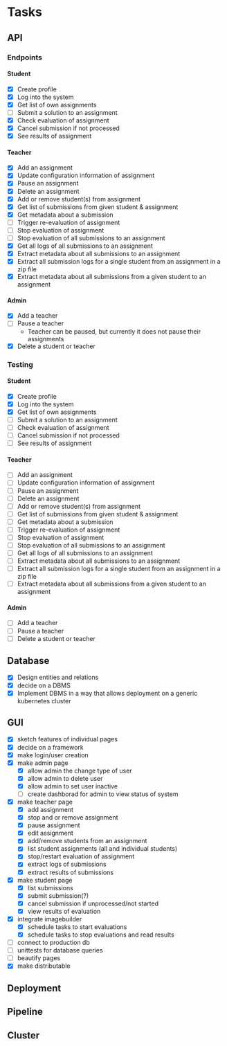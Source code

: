 # Tasks

## API
### Endpoints
#### Student
- [x] Create profile
- [x] Log into the system
- [x] Get list of own assignments
- [ ] Submit a solution to an assignment
- [x] Check evaluation of assignment
- [x] Cancel submission if not processed
- [x] See results of assignment

#### Teacher
- [x] Add an assignment
- [x] Update configuration information of assignment
- [x] Pause an assignment
- [x] Delete an assignment
- [x] Add or remove student(s) from assignment
- [x] Get list of submissions from given student & assignment
- [x] Get metadata about a submission
- [ ] Trigger re-evaluation of assignment
- [ ] Stop evaluation of assignment
- [ ] Stop evaluation of all submissions to an assignment
- [x] Get all logs of all submissions to an assignment
- [x] Extract metadata about all submissions to an assignment
- [x] Extract all submission logs for a single student from an assignment in a zip file
- [x] Extract metadata about all submissions from a given student to an assignment

#### Admin
- [x] Add a teacher
- [ ] Pause a teacher
    - Teacher can be paused, but currently it does not pause their assignments
- [x] Delete a student or teacher

### Testing
#### Student
- [x] Create profile
- [x] Log into the system
- [x] Get list of own assignments
- [ ] Submit a solution to an assignment
- [ ] Check evaluation of assignment
- [ ] Cancel submission if not processed
- [ ] See results of assignment

#### Teacher
- [ ] Add an assignment
- [ ] Update configuration information of assignment
- [ ] Pause an assignment
- [ ] Delete an assignment
- [ ] Add or remove student(s) from assignment
- [ ] Get list of submissions from given student & assignment
- [ ] Get metadata about a submission
- [ ] Trigger re-evaluation of assignment
- [ ] Stop evaluation of assignment
- [ ] Stop evaluation of all submissions to an assignment
- [ ] Get all logs of all submissions to an assignment
- [ ] Extract metadata about all submissions to an assignment
- [ ] Extract all submission logs for a single student from an assignment in a zip file
- [ ] Extract metadata about all submissions from a given student to an assignment

#### Admin
- [ ] Add a teacher
- [ ] Pause a teacher
- [ ] Delete a student or teacher

### 

## Database
- [x] Design entities and relations
- [x] decide on a DBMS
- [x] Implement DBMS in a way that allows deployment on a generic kubernetes cluster

## GUI
- [x] sketch features of individual pages
- [x] decide on a framework
- [x] make login/user creation
- [x] make admin page
    - [x] allow admin the change type of user
    - [x] allow admin to delete user
    - [x] allow admin to set user inactive
    - [ ] create dashborad for admin to view status of system
- [x] make teacher page
    - [x] add assignment
    - [x] stop and or remove assignment
    - [x] pause assignment
    - [x] edit assignment
    - [x] add/remove students from an assignment
    - [x] list student assignments (all and individual students)
    - [x] stop/restart evaluation of assignment
    - [x] extract logs of submissions
    - [x] extract results of submissions
- [x] make student page
    - [x] list submissions
    - [x] submit submission(?)
    - [x] cancel submission if unprocessed/not started
    - [x] view results of evaluation
- [x] integrate imagebuilder
    - [x] schedule tasks to start evaluations
    - [x] schedule tasks to stop evaluations and read results
- [ ] connect to production db
- [ ] unittests for database queries
- [ ] beautify pages
- [x] make distributable

## Deployment

## Pipeline

## Cluster